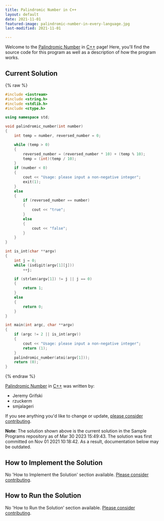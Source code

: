 ```yaml
---
title: Palindromic Number in C++
layout: default
date: 2021-11-01
featured-image: palindromic-number-in-every-language.jpg
last-modified: 2021-11-01

---
```


Welcome to the [Palindromic Number](https://rzuckerm.github.io/sample-programs-website-copy/projects/palindromic-number) in [C++](https://rzuckerm.github.io/sample-programs-website-copy/languages/c-plus-plus) page! Here, you'll find the source code for this program as well as a description of how the program works.

## Current Solution

{% raw %}

```c++
#include <iostream>
#include <string.h>
#include <stdlib.h>
#include <ctype.h>

using namespace std;

void palindromic_number(int number)
{
    int temp = number, reversed_number = 0;

    while (temp > 0)
    {
        reversed_number = (reversed_number * 10) + (temp % 10);
        temp = (int)(temp / 10);
    }
    if (number < 0)
    {
        cout << "Usage: please input a non-negative integer";
        exit(1);
    }
    else
    {
        if (reversed_number == number)
        {
            cout << "true";
        }
        else
        {
            cout << "false";
        }
    }
}

int is_int(char **argv)
{
    int j = 0;
    while (isdigit(argv[1][j]))
        ++j;

    if (strlen(argv[1]) != j || j == 0)
    {
        return 1;
    }
    else
    {
        return 0;
    }
}

int main(int argc, char **argv)
{
    if (argc != 2 || is_int(argv))
    {
        cout << "Usage: please input a non-negative integer";
        return (1);
    }
    palindromic_number(atoi(argv[1]));
    return (0);
}
```

{% endraw %}

[Palindromic Number](https://rzuckerm.github.io/sample-programs-website-copy/projects/palindromic-number) in [C++](https://rzuckerm.github.io/sample-programs-website-copy/languages/c-plus-plus) was written by:

- Jeremy Grifski
- rzuckerm
- smjalageri

If you see anything you'd like to change or update, [please consider contributing](https://github.com/TheRenegadeCoder/sample-programs).

**Note**: The solution shown above is the current solution in the Sample Programs repository as of Mar 30 2023 15:49:43. The solution was first committed on Nov 01 2021 10:18:42. As a result, documentation below may be outdated.

## How to Implement the Solution

No 'How to Implement the Solution' section available. [Please consider contributing](https://github.com/TheRenegadeCoder/sample-programs-website).

## How to Run the Solution

No 'How to Run the Solution' section available. [Please consider contributing](https://github.com/TheRenegadeCoder/sample-programs-website).